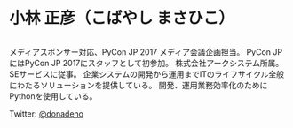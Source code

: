 # 小林 正彦（こばやし まさひこ）
![]()

メディアスポンサー対応、PyCon JP 2017 メディア会議企画担当。
PyCon JPにはPyCon JP 2017にスタッフとして初参加。
株式会社アークシステム所属。SEサービスに従事。
企業システムの開発から運用までITのライフサイクル全般にわたるソリューションを提供している。
開発、運用業務効率化のためにPythonを使用している。

Twitter: [@donadeno](https://twitter.com/donadeno)
